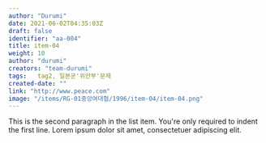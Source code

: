 ```yaml
---
author: "Durumi"
date: 2021-06-02T04:35:03Z
draft: false
identifier: "aa-004"
title: item-04
weight: 10
author: "durumi"
creators: "team-durumi"
tags:	tag2, 일본군'위안부'문제
created-date: ""
link: "http://www.peace.com"
image: "/items/RG-01중앙여대협/1996/item-04/item-04.png"
---
```


This is the second paragraph in the list item. You're
only required to indent the first line. Lorem ipsum dolor
sit amet, consectetuer adipiscing elit.